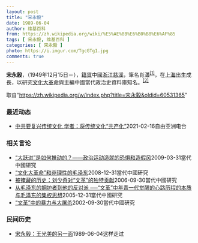 ```yaml
---
layout: post
title: "宋永毅"
date: 1989-06-04
author: 维基百科
from: https://zh.wikipedia.org/wiki/%E5%AE%8B%E6%B0%B8%E6%AF%85
tags: [ 宋永毅, 维基百科 ]
categories: [ 宋永毅 ]
photo: https://i.imgur.com/TgcGTg1.jpg
comments: true
---
```

<div class="mw-parser-output">
<p><b>宋永毅</b>，（1949年12月15日<span class="useeditintro" title="Template:BLP editintro">－</span>），<a href="/wiki/%E7%B1%8D%E8%B2%AB" class="mw-redirect" title="籍貫">籍貫</a>中國<a href="/wiki/%E6%B5%99%E6%B1%9F" class="mw-redirect" title="浙江">浙江</a><a href="/wiki/%E6%85%88%E6%BA%AA" class="mw-redirect" title="慈溪">慈溪</a>，筆名肖瀟<sup id="cite_ref-1" class="reference"><a href="#cite_note-1">[1]</a></sup>，在<a href="/wiki/%E4%B8%8A%E6%B5%B7" class="mw-redirect" title="上海">上海</a>出生成長，以研究<a href="/wiki/%E6%96%87%E5%8C%96%E5%A4%A7%E9%9D%A9%E5%91%BD" title="文化大革命">文化大革命</a>與主編中國當代政治史資料庫知名。<sup id="cite_ref-Schackner_2-0" class="reference"><a href="#cite_note-Schackner-2">[2]</a></sup>
</p>
</div><noscript><img src="//zh.wikipedia.org/wiki/Special:CentralAutoLogin/start?type=1x1" alt="" title="" width="1" height="1" style="border: none; position: absolute;"></noscript>
<div class="printfooter">取自“<a dir="ltr" href="https://zh.wikipedia.org/w/index.php?title=宋永毅&amp;oldid=60531365">https://zh.wikipedia.org/w/index.php?title=宋永毅&amp;oldid=60531365</a>”</div><div id="recent-news"><h3>最近动态</h3><ul><li><a href="https://nodebe4.github.io/waimei/2021-02-16/%E4%B8%AD%E5%85%B1%E8%A6%81%E5%A4%8D%E5%85%B4%E4%BC%A0%E7%BB%9F%E6%96%87%E5%8C%96-%E5%AD%A6%E8%80%85-%E5%B0%86%E4%BC%A0%E7%BB%9F%E6%96%87%E5%8C%96-%E5%85%B1%E4%BA%A7%E5%8C%96" title="中共要复兴传统文化 学者：将传统文化“共产化”—— 中国政府日前发文表示2025年前要“全面复兴传统文化”，加大宣传讲好中国故事。中国旅美学者宋永毅告诉自由亚洲电台，共产党分明是“反传统文化”起...">中共要复兴传统文化  学者：将传统文化“共产化”</a><time>2021-02-16</time><a class="tag">自由亚洲电台</a></li>
</ul></div><div id="open-opinion"><h3>相关言论</h3><ul><li><a href="https://nodebe4.github.io/opinion/2009-03-31/%E5%A4%A7%E8%B7%83%E8%BF%9B-%E6%98%AF%E5%A6%82%E4%BD%95%E6%8E%A8%E5%8A%A8%E7%9A%84-%E6%94%BF%E6%B2%BB%E8%BF%90%E5%8A%A8%E9%80%A0%E5%B0%B1%E7%9A%84%E6%81%90%E6%83%A7%E5%92%8C%E9%80%A0%E5%81%87%E9%A3%8E/" title="宋永毅">“大跃进”是如何推动的？——政治运动造就的恐惧和造假风</a><time>2009-03-31</time><a class="tag">當代中國研究</a></li>
<li><a href="https://nodebe4.github.io/opinion/2008-12-31/%E6%96%87%E5%8C%96%E5%A4%A7%E9%9D%A9%E5%91%BD-%E5%92%8C%E9%9D%9E%E7%90%86%E6%80%A7%E7%9A%84%E6%AF%9B%E6%B3%BD%E4%B8%9C/" title="宋永毅">“文化大革命”和非理性的毛泽东</a><time>2008-12-31</time><a class="tag">當代中國研究</a></li>
<li><a href="https://nodebe4.github.io/opinion/2006-09-30/%E8%A2%AB%E6%8E%A9%E8%97%8F%E7%9A%84%E5%8E%86%E5%8F%B2-%E5%88%98%E5%B0%91%E5%A5%87%E5%AF%B9-%E6%96%87%E9%9D%A9-%E7%9A%84%E7%8B%AC%E7%89%B9%E8%B4%A1%E7%8C%AE/" title="宋永毅">被掩藏的历史：刘少奇对“文革”的独特贡献</a><time>2006-09-30</time><a class="tag">當代中國研究</a></li>
<li><a href="https://nodebe4.github.io/opinion/2005-12-31/%E4%BB%8E%E6%AF%9B%E6%B3%BD%E4%B8%9C%E7%9A%84%E6%8B%A5%E6%8A%A4%E8%80%85%E5%88%B0%E4%BB%96%E7%9A%84%E5%8F%8D%E5%AF%B9%E6%B4%BE-%E6%96%87%E9%9D%A9-%E4%B8%AD%E5%B9%B4%E9%9D%92%E4%B8%80%E4%BB%A3%E8%A7%89%E9%86%92%E7%9A%84%E5%BF%83%E8%B7%AF%E5%8E%86%E7%A8%8B%E7%9A%84%E6%9C%AC%E8%B4%A8%E4%B8%8E%E6%AF%9B%E6%B3%BD%E4%B8%9C%E7%9A%84%E9%9B%86%E6%9D%83%E6%80%9D%E6%83%B3/" title="宋永毅">从毛泽东的拥护者到他的反对派 ──“文革”中年青一代觉醒的心路历程的本质与毛泽东的集权思想</a><time>2005-12-31</time><a class="tag">當代中國研究</a></li>
<li><a href="https://nodebe4.github.io/opinion/2002-09-30/%E6%96%87%E9%9D%A9-%E4%B8%AD%E7%9A%84%E6%9A%B4%E5%8A%9B%E4%B8%8E%E5%A4%A7%E5%B1%A0%E6%9D%80/" title="宋永毅">“文革”中的暴力与大屠杀</a><time>2002-09-30</time><a class="tag">當代中國研究</a></li>
</ul></div><div id="mjls-record"><h3>民间历史</h3><ul><li><a href="https://nodebe4.github.io/mjlsh/1989-06-04/%E5%AE%8B%E6%B0%B8%E6%AF%85-%E7%8E%8B%E5%85%89%E7%BE%8E%E7%9A%84%E5%8F%A6%E4%B8%80%E9%9D%A2/" title="宋永毅">宋永毅：王光美的另一面</a><time>1989-06-04</time><a class="tag">这样走过</a></li>
</ul></div>